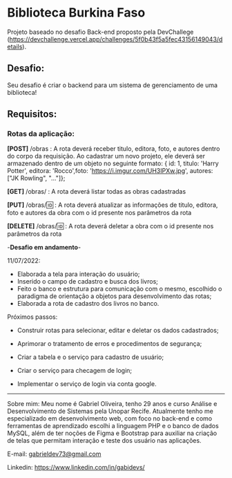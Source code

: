 <h1>Biblioteca Burkina Faso</h1>



Projeto baseado no desafio Back-end proposto pela DevChallege (https://devchallenge.vercel.app/challenges/5f0b43f5a5fec43156149043/details).

<h2>Desafio:</h2>

Seu desafio é criar o backend para um sistema de gerenciamento de uma biblioteca!

## Requisitos:

### Rotas da aplicação:

**[POST]** /obras : A rota deverá receber titulo, editora, foto, e autores dentro do corpo da requisição. Ao cadastrar um novo projeto, ele deverá ser armazenado dentro de um objeto no seguinte formato: { id: 1, titulo: 'Harry Potter', editora: 'Rocco',foto: 'https://i.imgur.com/UH3IPXw.jpg', autores: ["JK Rowling", "..."]};

**[GET]** /obras/ : A rota deverá listar todas as obras cadastradas

**[PUT]** /obras/🆔 : A rota deverá atualizar as informações de titulo, editora, foto e autores da obra com o id presente nos parâmetros da rota

**[DELETE]** /obras/🆔 : A rota deverá deletar a obra com o id presente nos parâmetros da rota



-**Desafio em andamento**-

11/07/2022: 

- Elaborada a tela para interação do usuário;
- Inserido o campo de cadastro e busca dos livros; 
- Feito o banco e estrutura para comunicação com o mesmo, escolhido o paradigma de orientação a objetos para desenvolvimento das rotas;
- Elaborada a rota de cadastro dos livros no banco.

Próximos passos: 

- Construir rotas para selecionar, editar e deletar os dados cadastrados;

- Aprimorar o tratamento de erros e procedimentos de segurança;

- Criar a tabela e o serviço para cadastro de usuário;

-  Criar o serviço para checagem de login;

- Implementar o serviço de login via conta google.

  

________________________________________________________________________________________________________________________________________________________________________________________________________________________________________________

Sobre mim: Meu nome é Gabriel Oliveira, tenho 29 anos e curso Análise e Desenvolvimento de Sistemas pela Unopar Recife. Atualmente tenho me especializado em desenvolvimento web, com foco no back-end e como ferramentas de aprendizado escolhi a linguagem PHP e o banco de dados MySQL, além de ter noções de Figma e Bootstrap para auxiliar na criação de telas que permitam interação e teste dos usuário nas aplicações.

E-mail: gabrieldev73@gmail.com

Linkedin: https://www.linkedin.com/in/gabidevs/